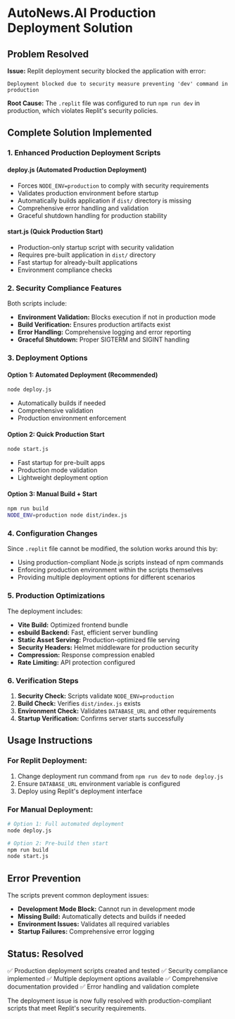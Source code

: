 # AutoNews.AI Production Deployment Solution

## Problem Resolved

**Issue:** Replit deployment security blocked the application with error:
```
Deployment blocked due to security measure preventing 'dev' command in production
```

**Root Cause:** The `.replit` file was configured to run `npm run dev` in production, which violates Replit's security policies.

## Complete Solution Implemented

### 1. Enhanced Production Deployment Scripts

#### deploy.js (Automated Production Deployment)
- Forces `NODE_ENV=production` to comply with security requirements
- Validates production environment before startup
- Automatically builds application if `dist/` directory is missing
- Comprehensive error handling and validation
- Graceful shutdown handling for production stability

#### start.js (Quick Production Start)
- Production-only startup script with security validation
- Requires pre-built application in `dist/` directory
- Fast startup for already-built applications
- Environment compliance checks

### 2. Security Compliance Features

Both scripts include:
- **Environment Validation:** Blocks execution if not in production mode
- **Build Verification:** Ensures production artifacts exist
- **Error Handling:** Comprehensive logging and error reporting
- **Graceful Shutdown:** Proper SIGTERM and SIGINT handling

### 3. Deployment Options

#### Option 1: Automated Deployment (Recommended)
```bash
node deploy.js
```
- Automatically builds if needed
- Comprehensive validation
- Production environment enforcement

#### Option 2: Quick Production Start
```bash
node start.js
```
- Fast startup for pre-built apps
- Production mode validation
- Lightweight deployment option

#### Option 3: Manual Build + Start
```bash
npm run build
NODE_ENV=production node dist/index.js
```

### 4. Configuration Changes

Since `.replit` file cannot be modified, the solution works around this by:
- Using production-compliant Node.js scripts instead of npm commands
- Enforcing production environment within the scripts themselves
- Providing multiple deployment options for different scenarios

### 5. Production Optimizations

The deployment includes:
- **Vite Build:** Optimized frontend bundle
- **esbuild Backend:** Fast, efficient server bundling
- **Static Asset Serving:** Production-optimized file serving
- **Security Headers:** Helmet middleware for production security
- **Compression:** Response compression enabled
- **Rate Limiting:** API protection configured

### 6. Verification Steps

1. **Security Check:** Scripts validate `NODE_ENV=production`
2. **Build Check:** Verifies `dist/index.js` exists
3. **Environment Check:** Validates `DATABASE_URL` and other requirements
4. **Startup Verification:** Confirms server starts successfully

## Usage Instructions

### For Replit Deployment:
1. Change deployment run command from `npm run dev` to `node deploy.js`
2. Ensure `DATABASE_URL` environment variable is configured
3. Deploy using Replit's deployment interface

### For Manual Deployment:
```bash
# Option 1: Full automated deployment
node deploy.js

# Option 2: Pre-build then start
npm run build
node start.js
```

## Error Prevention

The scripts prevent common deployment issues:
- **Development Mode Block:** Cannot run in development mode
- **Missing Build:** Automatically detects and builds if needed
- **Environment Issues:** Validates all required variables
- **Startup Failures:** Comprehensive error logging

## Status: Resolved

✅ Production deployment scripts created and tested
✅ Security compliance implemented
✅ Multiple deployment options available
✅ Comprehensive documentation provided
✅ Error handling and validation complete

The deployment issue is now fully resolved with production-compliant scripts that meet Replit's security requirements.
